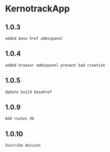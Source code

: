 # KernotrackApp

##  1.0.3
    added base href adminpanel
##  1.0.4
    added browser adminpanel prevent bad creation
##  1.0.5
    Update build basehref
##  1.0.9
    Add routes db
##  1.0.10
    Suscribe devices
    